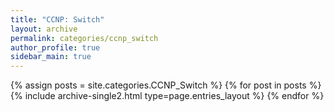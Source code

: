 ```yaml
---
title: "CCNP: Switch"
layout: archive
permalink: categories/ccnp_switch
author_profile: true
sidebar_main: true
---
```



{% assign posts = site.categories.CCNP_Switch %}
{% for post in posts %} {% include archive-single2.html type=page.entries_layout %} {% endfor %}
